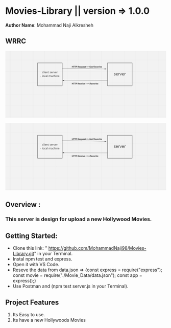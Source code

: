 # Movies-Library || version => 1.0.0



**Author Name**: Mohammad Naji Alkresheh


## WRRC

![image](./Image/favorite.jpg)

![image](./Image/favorite.jpg)


## Overview :


### This server is design for upload a new Hollywood Movies.




## Getting Started:


- Clone this link:  " https://github.com/MohammadNaji98/Movies-Library.git"
 in your Terminal.
 - Instal npm test and express.
 - Open it with VS Code.
 - Reseve the data from data.json => {const express = require("express");
const movie = require("./Movie_Data/data.json");
const app = express();}
- Use Postman and (npm test server.js in your Terminal).



## Project Features
1. Its Easy to use.
2. Its have a new Hollywoods Movies
